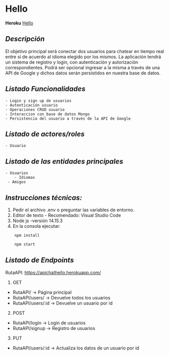 # Hello

**Heroku**
[Hello](https://apichathello.herokuapp.com/) 

## *Descripción*
	
El objetivo principal será conectar dos usuarios para chatear en tiempo real entre sí de acuerdo al idioma elegido por los mismos. La aplicación tendrá un sistema de registro y login, con autenticación y autorización correspondientes. Podrá ser opcional ingresar a la misma a través de una API de Google y dichos datos serán persistidos en nuestra base de datos.
    
## *Listado Funcionalidades*
    - Login y sign up de usuarios
    - Autenticación usuario
    - Operaciones CRUD usuario  
    - Interaccion con base de datos Mongo
    - Persistencia del usuario a través de la API de Google


## *Listado de actores/roles*
	- Usuario

## *Listado de las entidades principales*
   	- Usuarios
    	- Idiomas
   	 - Amigos
    
## *Instrucciones técnicas:*
1. Pedir el archivo .env o preguntar las variables de entorno.
2. Editor de texto - Recomendado: Visual Studio Code
3. Node js -versión 14.15.3
4. En la consola ejecutar:

```
    npm install 
```

```bash
    npm start
```
## *Listado de Endpoints*

RutaAPI: https://apichathello.herokuapp.com/

1. GET
- RutaAPI/ -> Página principal
- RutaAPI/users/ -> Devuelve todos los usuarios
- RutaAPI/users/:id -> Devuelve un usuario por id

2. POST
- RutaAPI/login -> Login de usuarios
- RutaAPI/signup -> Registro de usuarios

3. PUT
- RutaAPI/users/:id -> Actualiza los datos de un usuario por id
	
